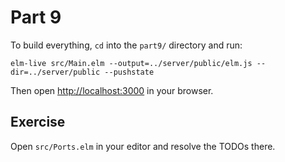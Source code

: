 # Part 9

To build everything, `cd` into the `part9/` directory and run:

```shell
elm-live src/Main.elm --output=../server/public/elm.js --dir=../server/public --pushstate
```

Then open [http://localhost:3000](http://localhost:3000) in your browser.

## Exercise

Open `src/Ports.elm` in your editor and resolve the TODOs there.

